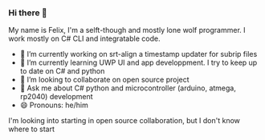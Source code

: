 ### Hi there 👋

My name is Felix, I'm a selft-though and mostly lone wolf programmer. I work mostly on C# CLI and integratable code.

- 🔭 I’m currently working on srt-align a timestamp updater for subrip files
- 🌱 I’m currently learning UWP UI and app developpment. I try to keep up to date on C# and python
- 👯 I’m looking to collaborate on open source project
- 💬 Ask me about C# python and microcontroller (arduino, atmega, rp2040) development
- 😄 Pronouns: he/him

I'm looking into starting in open source collaboration, but I don't know where to start
